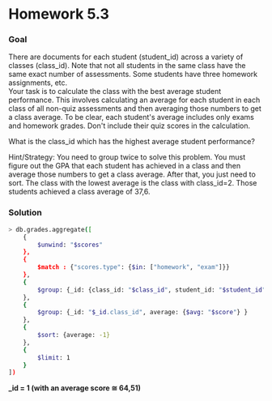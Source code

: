 # Homework 5.3

### Goal

There are documents for each student (student_id) across a variety of classes (class_id). Note that not all students in the same class have the same exact number of assessments. Some students have three homework assignments, etc.<br>
Your task is to calculate the class with the best average student performance. This involves calculating an average for each student in each class of all non-quiz assessments and then averaging those numbers to get a class average. To be clear, each student's average includes only exams and homework grades. Don't include their quiz scores in the calculation.

What is the class_id which has the highest average student performance?

Hint/Strategy: You need to group twice to solve this problem. You must figure out the GPA that each student has achieved in a class and then average those numbers to get a class average. After that, you just need to sort. The class with the lowest average is the class with class_id=2. Those students achieved a class average of 37,6.

### Solution

```sh
> db.grades.aggregate([
	{
		$unwind: "$scores"
	},
	{
		$match : {"scores.type": {$in: ["homework", "exam"]}}
	},
	{
		$group: {_id: {class_id: "$class_id", student_id: "$student_id"}, score: {$avg: "$scores.score"} }
	},
	{
		$group: {_id: "$_id.class_id", average: {$avg: "$score"} }
	},
	{
		$sort: {average: -1}
	},
	{
		$limit: 1
	}
])
```
**_id = 1 (with an average score &cong; 64,51)**
